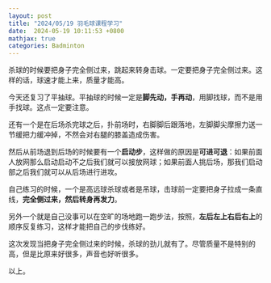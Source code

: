 ```yaml
---
layout: post
title: "2024/05/19 羽毛球课程学习"
date:  2024-05-19 10:11:53 +0800
mathjax: true
categories: Badminton
---
```


杀球的时候要把身子完全侧过来，跳起来转身击球。一定要把身子完全侧过来。这样的话，球速才能上来，质量才能高。

今天还复习了平抽球。平抽球的时候一定是**脚先动，手再动**，用脚找球，而不是用手找球。这点一定要注意。

还有一个是在后场杀完球之后，扑前场时，右脚脚后跟落地，左脚脚尖摩擦力送一节缓把力缓冲掉，不然会对右腿的膝盖造成伤害。

然后从前场退到后场的时候要有一个**启动步**，这样做的原因是**可进可退**：如果前面人放网那么启动启动不之后我们就可以接放网球；如果前面人挑后场，那我们启动部之后我们就可以从后场进行进攻。

自己练习的时候，一个是高远球杀球或者是吊球，击球前一定要把身子拉成一条直线，**完全侧过来，然后转身再发力**。

另外一个就是自己没事可以在空旷的场地跑一跑步法，按照，**左后左上右后右上**的顺序反复练习，这样才能把自己的步伐练好。

这次发现当把身子完全侧过来的时候，杀球的劲儿就有了。尽管质量不是特别的高，但是比原来好很多，声音也好听很多。

以上。
